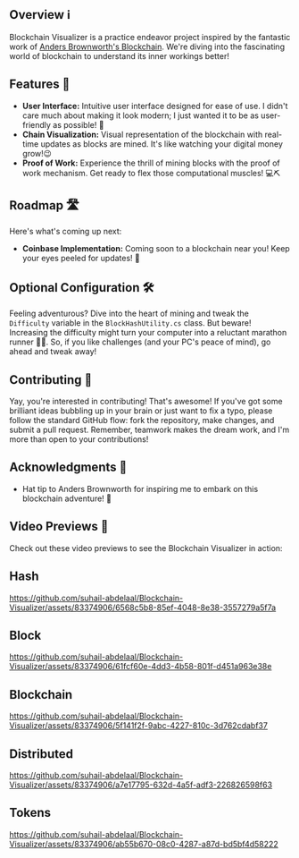 ## Overview ℹ️

Blockchain Visualizer is a practice endeavor project inspired by the fantastic work of [Anders Brownworth's Blockchain](https://andersbrownworth.com/blockchain). We're diving into the fascinating world of blockchain to understand its inner workings better!

## Features 🚀

- **User Interface:** Intuitive user interface designed for ease of use. I didn't care much about making it look modern; I just wanted it to be as user-friendly as possible! 🎨
- **Chain Visualization:** Visual representation of the blockchain with real-time updates as blocks are mined. It's like watching your digital money grow!😉
- **Proof of Work:** Experience the thrill of mining blocks with the proof of work mechanism. Get ready to flex those computational muscles! 💻⛏️

## Roadmap 🛣️

Here's what's coming up next:

- **Coinbase Implementation:** Coming soon to a blockchain near you! Keep your eyes peeled for updates! 👀


## Optional Configuration 🛠️

Feeling adventurous? Dive into the heart of mining and tweak the `Difficulty` variable in the `BlockHashUtility.cs` class. But beware! Increasing the difficulty might turn your computer into a reluctant marathon runner 🏃‍♂️. So, if you like challenges (and your PC's peace of mind), go ahead and tweak away!

## Contributing 🎉

Yay, you're interested in contributing! That's awesome! If you've got some brilliant ideas bubbling up in your brain or just want to fix a typo, please follow the standard GitHub flow: fork the repository, make changes, and submit a pull request. Remember, teamwork makes the dream work, and I'm more than open to your contributions!

## Acknowledgments 🙏

- Hat tip to Anders Brownworth for inspiring me to embark on this blockchain adventure! 🎩

## Video Previews 🎥

Check out these video previews to see the Blockchain Visualizer in action:

## Hash
https://github.com/suhail-abdelaal/Blockchain-Visualizer/assets/83374906/6568c5b8-85ef-4048-8e38-3557279a5f7a

## Block
https://github.com/suhail-abdelaal/Blockchain-Visualizer/assets/83374906/61fcf60e-4dd3-4b58-801f-d451a963e38e

## Blockchain
https://github.com/suhail-abdelaal/Blockchain-Visualizer/assets/83374906/5f141f2f-9abc-4227-810c-3d762cdabf37

## Distributed
https://github.com/suhail-abdelaal/Blockchain-Visualizer/assets/83374906/a7e17795-632d-4a5f-adf3-226826598f63

## Tokens
https://github.com/suhail-abdelaal/Blockchain-Visualizer/assets/83374906/ab55b670-08c0-4287-a87d-bd5bf4d58222















